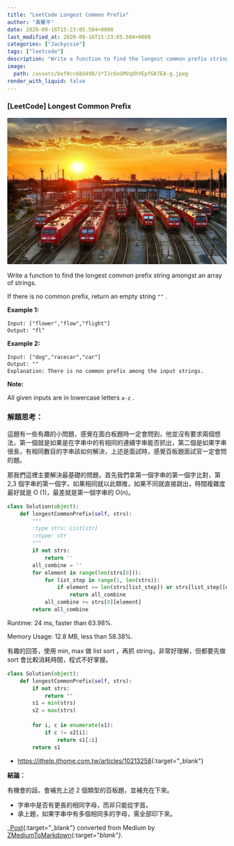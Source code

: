 ```yaml
---
title: "LeetCode Longest Common Prefix"
author: "黃馨平"
date: 2020-09-16T15:23:05.504+0000
last_modified_at: 2020-09-16T15:23:05.504+0000
categories: ["Jackycsie"]
tags: ["leetcode"]
description: "Write a function to find the longest common prefix string amongst an array of strings."
image:
  path: /assets/bef9cc68d498/1*IJc6nGMVqOhYEpfGK7EA-g.jpeg
render_with_liquid: false
---
```


### \[LeetCode\] Longest Common Prefix


![](/assets/bef9cc68d498/1*IJc6nGMVqOhYEpfGK7EA-g.jpeg)


Write a function to find the longest common prefix string amongst an array of strings\.

If there is no common prefix, return an empty string `""` \.

**Example 1:**
```
Input: ["flower","flow","flight"]
Output: "fl"
```

**Example 2:**
```
Input: ["dog","racecar","car"]
Output: ""
Explanation: There is no common prefix among the input strings.
```

**Note:**

All given inputs are in lowercase letters `a-z` \.
### 解題思考：

這題有一些有趣的小問題，感覺在面白板題時一定會問到，他並沒有要求兩個想法，第一個就是如果是在字串中的有相同的連續字串能否抓出，第二個是如果字串很長，有相同數目的字串該如何解決，上述是面試時，感覺百板題面試官一定會問的題。

那我們這裡主要解決最基礎的問題，首先我們拿第一個字串的第一個字比對，第 2,3 個字串的第一個字，如果相同就以此類推，如果不同就直接跳出，時間複雜度最好就是 O \(1\)，最差就是第一個字串的 O\(n\)。
```py
class Solution(object):
    def longestCommonPrefix(self, strs):
        """
        :type strs: List[str]
        :rtype: str
        """
        if not strs:
            return ''
        all_combine = ''
        for element in range(len(strs[0])):
            for list_step in range(1, len(strs)):
                if element >= len(strs[list_step]) or strs[list_step][element] != strs[0][element]:
                    return all_combine
            all_combine += strs[0][element]
        return all_combine
```

Runtime: 24 ms, faster than 63\.98%\.

Memory Usage: 12\.8 MB, less than 58\.38%\.

有趣的回答，使用 min, max 做 list sort ，再抓 string，非常好理解，但都要先做 sort 會比較消耗時間，程式不好掌握。
```py
class Solution(object):
    def longestCommonPrefix(self, strs):
        if not strs: 
            return ""
        s1 = min(strs)
        s2 = max(strs)
        
        for i, c in enumerate(s1):
            if c != s2[i]:
                return s1[:i]
        return s1      
```
- [https://ithelp\.ithome\.com\.tw/articles/10213258](https://ithelp.ithome.com.tw/articles/10213258){:target="_blank"}


**結論：**

有機會的話，會補充上述 2 個類型的百板題，並補充在下來。
- 字串中是否有更長的相同字母，而非只能從字首。
- 承上題，如果字串中有多個相同多的字母，需全部印下來。



_[Post](https://medium.com/jacky-life/leetcode-longest-common-prefix-bef9cc68d498){:target="_blank"} converted from Medium by [ZMediumToMarkdown](https://github.com/ZhgChgLi/ZMediumToMarkdown){:target="_blank"}._
